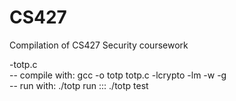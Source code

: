 # CS427
Compilation of CS427 Security coursework

-totp.c <br /> 
-- compile with: gcc -o totp totp.c -lcrypto -lm -w -g <br /> 
-- run with: ./totp run  :::  ./totp test <br /> 
